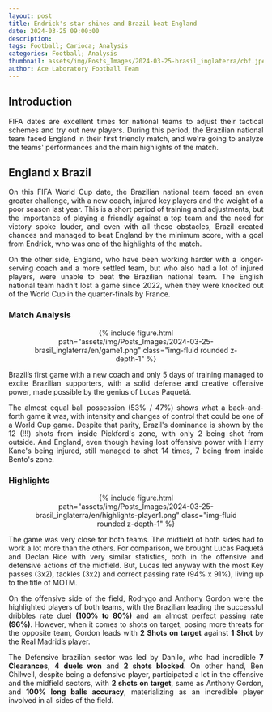 ```yaml
---
layout: post
title: Endrick's star shines and Brazil beat England
date: 2024-03-25 09:00:00
description:
tags: Football; Carioca; Analysis
categories: Football; Analysis
thumbnail: assets/img/Posts_Images/2024-03-25-brasil_inglaterra/cbf.jpeg
author: Ace Laboratory Football Team
---
```


<h2>Introduction</h2>
<p align="justify">
FIFA dates are excellent times for national teams to adjust their tactical schemes and try out new players. During this period, the Brazilian national team faced England in their first friendly match, and we're going to analyze the teams' performances and the main highlights of the match.
</p>

<h2>England x Brazil</h2>
<div style="text-align: justify">
<p align="justify">
On this FIFA World Cup date, the Brazilian national team faced an even greater challenge, with a new coach, injured key players and the weight of a poor season last year. This is a short period of training and adjustments, but the importance of playing a friendly against a top team and the need for victory spoke louder, and even with all these obstacles, Brazil created chances and managed to beat England by the minimum score, with a goal from Endrick, who was one of the highlights of the match.
</p>

<p align="justify">
On the other side, England, who have been working harder with a longer-serving coach and a more settled team, but who also had a lot of injured players, were unable to beat the Brazilian national team. The English national team hadn't lost a game since 2022, when they were knocked out of the World Cup in the quarter-finals by France.
</p>
</div>

<h3>Match Analysis</h3>
<div style="width: 80%; margin: 0 auto; text-align: center;">
{% include figure.html path="assets/img/Posts_Images/2024-03-25-brasil_inglaterra/en/game1.png" class="img-fluid rounded z-depth-1" %}
</div>

<div style="text-align: justify">

<p align="justify">
Brazil’s first game with a new coach and only 5 days of training managed to excite Brazilian supporters, with a solid defense and creative offensive power, made possible by the genius of Lucas Paquetá.
</p>
<p align="justify">
The almost equal ball possession (53% / 47%) shows what a back-and-forth game it was, with intensity and changes of control that could be one of a World Cup game.
Despite that parity, Brazil's dominance is shown by the 12 (!!!) shots from inside Pickford's zone, with only 2 being shot from outside. And England, even though having lost offensive power with Harry Kane's being injured, still managed to shot 14 times, 7 being from inside Bento's zone.
</p>

</div>

<h3>Highlights</h3>
<div style="width: 80%; margin: 0 auto; text-align: center;">
{% include figure.html path="assets/img/Posts_Images/2024-03-25-brasil_inglaterra/en/highlights-player1.png" class="img-fluid rounded z-depth-1" %}
</div>

<div style="text-align: justify">

<p align="justify">
The game was very close for both teams. The midfield of both sides had to work a lot more than the others. For comparison, we brought Lucas Paquetá and Declan Rice with very similar statistics, both in the offensive and defensive actions of the midfield. But, Lucas led anyway with the most Key passes (3x2), tackles (3x2) and correct passing rate (94% x 91%), living up to the title of MOTM.</p>
<p align="justify">
On the offensive side of the field, Rodrygo and Anthony Gordon were the highlighted players of both teams, with the Brazilian leading the successful dribbles rate duel <b>(100% to 80%)</b> and an almost perfect passing rate <b>(96%)</b>. However, when it comes to shots on target, posing more threats for the opposite team, Gordon leads with <b>2 Shots on target</b> against <b>1 Shot</b> by the Real Madrid’s player.
</p>
<p align="justify">
The Defensive brazilian sector was led by Danilo, who had incredible <b>7 Clearances</b>, <b>4 duels won</b> and <b>2 shots blocked</b>. On other hand, Ben Chilwell, despite being a defensive player, participated a lot in the offensive and the midfield sectors, with <b>2 shots on target</b>, same as Anthony Gordon, and <b>100% long balls accuracy</b>, materializing as an incredible player involved in all sides of the field.

</p>
</div>
